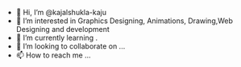 - 👋 Hi, I’m @kajalshukla-kaju
- 👀 I’m interested in Graphics Designing, Animations, Drawing,Web Designing and development
- 🌱 I’m currently learning .
- 💞️ I’m looking to collaborate on ...
- 📫 How to reach me ...

<!---
kajalshukla-kaju/kajalshukla-kaju is a ✨ special ✨ repository because its `README.md` (this file) appears on your GitHub profile.
You can click the Preview link to take a look at your changes.
--->
